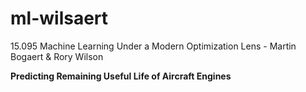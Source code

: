 # ml-wilsaert

15.095 Machine Learning Under a Modern Optimization Lens - Martin Bogaert & Rory Wilson

**Predicting Remaining Useful Life of Aircraft Engines**


